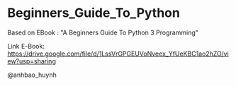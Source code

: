 # Beginners_Guide_To_Python
Based on EBook : "A Beginners Guide To Python 3 Programming"

Link E-Book: 
https://drive.google.com/file/d/1LssVrGPGEUVoNveex_YfUeKBC1ao2hZO/view?usp=sharing

@anhbao_huynh
